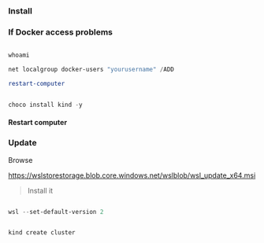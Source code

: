 ### Install

### If Docker access problems 

```powershell

whoami

net localgroup docker-users "yourusername" /ADD

restart-computer

```

```powershell

choco install kind -y

```
#### Restart computer


### Update

Browse

https://wslstorestorage.blob.core.windows.net/wslblob/wsl_update_x64.msi

> Install it

```powershell

wsl --set-default-version 2

```


```powershell

kind create cluster


```